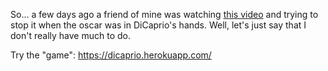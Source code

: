 So... a few days ago a friend of mine was watching <a href="https://www.facebook.com/youbo.cz/videos/1678849375685806/">this video</a> and trying to stop it when the oscar was in DiCaprio's hands. Well, let's just say that I don't really have much to do.

Try the "game": https://dicaprio.herokuapp.com/
